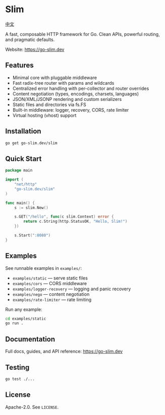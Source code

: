 # Slim

[中文](README.zh-CN.md)

A fast, composable HTTP framework for Go. Clean APIs, powerful routing, and pragmatic defaults.

Website: https://go-slim.dev

## Features

- Minimal core with pluggable middleware
- Fast radix-tree router with params and wildcards
- Centralized error handling with per-collector and router overrides
- Content negotiation (types, encodings, charsets, languages)
- JSON/XML/JSONP rendering and custom serializers
- Static files and directories via fs.FS
- Built-in middleware: logger, recovery, CORS, rate limiter
- Virtual hosting (vhost) support

## Installation

```bash
go get go-slim.dev/slim
```

## Quick Start

```go
package main

import (
    "net/http"
    "go-slim.dev/slim"
)

func main() {
    s := slim.New()

    s.GET("/hello", func(c slim.Context) error {
        return c.String(http.StatusOK, "Hello, Slim!")
    })

    s.Start(":8080")
}
```

## Examples

See runnable examples in `examples/`:
- `examples/static` — serve static files
- `examples/cors` — CORS middleware
- `examples/logger-recovery` — logging and panic recovery
- `examples/nego` — content negotiation
- `examples/rate-limiter` — rate limiting

Run any example:
```bash
cd examples/static
go run .
```

## Documentation

Full docs, guides, and API reference: https://go-slim.dev

## Testing

```bash
go test ./...
```

## License

Apache-2.0. See `LICENSE`.
